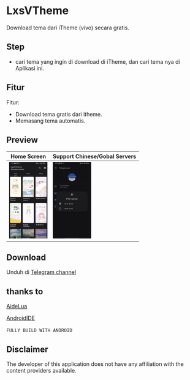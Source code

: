 # LxsVTheme
Download tema dari iTheme (vivo) secara gratis.

## Step
- cari tema yang ingin di download di iTheme, dan cari tema nya di Aplikasi ini.

## Fitur
Fitur:
* Download tema gratis dari itheme.
* Memasang tema automatis.

## Preview
| Home Screen | Support Chinese/Gobal Servers |
| ----------- | -------- |
| <img src="images/Screenshot_20220122_210730.jpg" width="100" height="200" alt="Home Screen" /> | <img src="images/Screenshot_20220122_210748.jpg" width="100" height="200" alt="Settings" /> |


## Download
Unduh di [Telegram channel](https://t.me/vivothemelx49)


## thanks to
[AideLua](https://gitee.com/Jesse205/AideLua)

[AndroidIDE](https://github.com/itsaky/AndroidIDE)

`FULLY BUILD WITH ANDROID`



## Disclaimer
The developer of this application does not have any affiliation with the content providers available.
